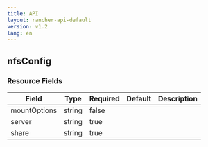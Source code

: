```yaml
---
title: API
layout: rancher-api-default
version: v1.2
lang: en
---
```


## nfsConfig





### Resource Fields

Field | Type | Required | Default | Description
---|---|---|---|---
mountOptions | string | false |  | 
server | string | true |  | 
share | string | true |  | 

